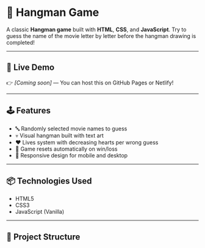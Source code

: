 # 🎯 Hangman Game

A classic **Hangman game** built with **HTML**, **CSS**, and **JavaScript**. Try to guess the name of the movie letter by letter before the hangman drawing is completed!

---

## 🚀 Live Demo

👉 *[Coming soon]* — You can host this on GitHub Pages or Netlify!

---

## 🕹️ Features

- 🔤 Randomly selected movie names to guess
- 💀 Visual hangman built with text art
- ❤️ Lives system with decreasing hearts per wrong guess
- 🔁 Game resets automatically on win/loss
- 📱 Responsive design for mobile and desktop

---

## 📦 Technologies Used

- HTML5
- CSS3
- JavaScript (Vanilla)

---

## 📂 Project Structure

